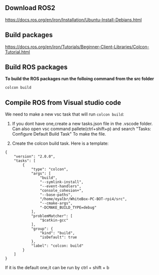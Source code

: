 ## Download ROS2

https://docs.ros.org/en/iron/Installation/Ubuntu-Install-Debians.html

## Build packages

https://docs.ros.org/en/iron/Tutorials/Beginner-Client-Libraries/Colcon-Tutorial.html

## Build ROS packages

**To build the ROS packages run the folloing command from the src folder**

```
colcon build
```

## Compile ROS from Visual studio code

We need to make a new vsc task that will run `colcon build`:

1) If you dont have one,create a new tasks.json file in the .vscode folder.
Can also open vsc command pallete(ctrl+shift+p) and search  "Tasks: Configure Default Build Task" To make the file.

2) Create the colcon build task. Here is a template:

```
{
	"version": "2.0.0",
	"tasks": [
		{
			"type": "colcon",
			"args": [
				"build",
				"--symlink-install",
				"--event-handlers",
				"console_cohesion+",
				"--base-paths",
				"/home/eyalbr/WhiteBox-PC-BOT-rpi4/src",
				"--cmake-args",
				"-DCMAKE_BUILD_TYPE=debug"
			],
			"problemMatcher": [
				"$catkin-gcc"
			],
			"group": {
				"kind": "build",
				"isDefault": true
			},
			"label": "colcon: build"
		}
	]
}
```

If it is the default one,it can be run by ctrl + shift + b
